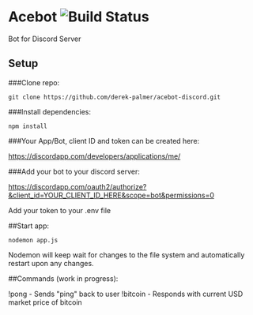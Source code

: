 # Acebot ![Build Status](https://travis-ci.org/derek-palmer/acebot-discord.svg)
Bot for Discord Server

## Setup

###Clone repo:
```
git clone https://github.com/derek-palmer/acebot-discord.git
```

###Install dependencies:
```
npm install
```
###Your App/Bot, client ID and token can be created here:

https://discordapp.com/developers/applications/me/

###Add your bot to your discord server:

https://discordapp.com/oauth2/authorize?&client_id=YOUR_CLIENT_ID_HERE&scope=bot&permissions=0

Add your token to your .env file

##Start app:
```
nodemon app.js
```

Nodemon will keep wait for changes to the file system and automatically restart upon any changes.

##Commands (work in progress):

!pong - Sends "ping" back to user
!bitcoin - Responds with current USD market price of bitcoin
